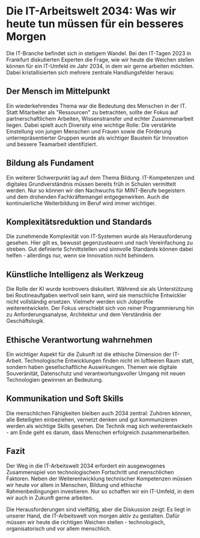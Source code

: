 # Die IT-Arbeitswelt 2034: Was wir heute tun müssen für ein besseres Morgen

Die IT-Branche befindet sich in stetigem Wandel. Bei den IT-Tagen 2023 in Frankfurt diskutierten Experten die Frage, wie wir heute die Weichen stellen können für ein IT-Umfeld im Jahr 2034, in dem wir gerne arbeiten möchten. Dabei kristallisierten sich mehrere zentrale Handlungsfelder heraus:

## Der Mensch im Mittelpunkt

Ein wiederkehrendes Thema war die Bedeutung des Menschen in der IT. Statt Mitarbeiter als "Ressourcen" zu betrachten, sollte der Fokus auf partnerschaftlichem Arbeiten, Wissenstransfer und echter Zusammenarbeit liegen. Dabei spielt auch Diversity eine wichtige Rolle: Die verstärkte Einstellung von jungen Menschen und Frauen sowie die Förderung unterrepräsentierter Gruppen wurde als wichtiger Baustein für Innovation und bessere Teamarbeit identifiziert.

## Bildung als Fundament

Ein weiterer Schwerpunkt lag auf dem Thema Bildung. IT-Kompetenzen und digitales Grundverständnis müssen bereits früh in Schulen vermittelt werden. Nur so können wir den Nachwuchs für MINT-Berufe begeistern und dem drohenden Fachkräftemangel entgegenwirken. Auch die kontinuierliche Weiterbildung im Beruf wird immer wichtiger.

## Komplexitätsreduktion und Standards

Die zunehmende Komplexität von IT-Systemen wurde als Herausforderung gesehen. Hier gilt es, bewusst gegenzusteuern und nach Vereinfachung zu streben. Gut definierte Schnittstellen und sinnvolle Standards können dabei helfen - allerdings nur, wenn sie Innovation nicht behindern.

## Künstliche Intelligenz als Werkzeug

Die Rolle der KI wurde kontrovers diskutiert. Während sie als Unterstützung bei Routineaufgaben wertvoll sein kann, wird sie menschliche Entwickler nicht vollständig ersetzen. Vielmehr werden sich Jobprofile weiterentwickeln. Der Fokus verschiebt sich von reiner Programmierung hin zu Anforderungsanalyse, Architektur und dem Verständnis der Geschäftslogik.

## Ethische Verantwortung wahrnehmen

Ein wichtiger Aspekt für die Zukunft ist die ethische Dimension der IT-Arbeit. Technologische Entwicklungen finden nicht im luftleeren Raum statt, sondern haben gesellschaftliche Auswirkungen. Themen wie digitale Souveränität, Datenschutz und verantwortungsvoller Umgang mit neuen Technologien gewinnen an Bedeutung.

## Kommunikation und Soft Skills

Die menschlichen Fähigkeiten bleiben auch 2034 zentral: Zuhören können, alle Beteiligten einbeziehen, vernetzt denken und gut kommunizieren werden als wichtige Skills gesehen. Die Technik mag sich weiterentwickeln - am Ende geht es darum, dass Menschen erfolgreich zusammenarbeiten.

## Fazit

Der Weg in die IT-Arbeitswelt 2034 erfordert ein ausgewogenes Zusammenspiel von technologischem Fortschritt und menschlichen Faktoren. Neben der Weiterentwicklung technischer Kompetenzen müssen wir heute vor allem in Menschen, Bildung und ethische Rahmenbedingungen investieren. Nur so schaffen wir ein IT-Umfeld, in dem wir auch in Zukunft gerne arbeiten.

Die Herausforderungen sind vielfältig, aber die Diskussion zeigt: Es liegt in unserer Hand, die IT-Arbeitswelt von morgen aktiv zu gestalten. Dafür müssen wir heute die richtigen Weichen stellen - technologisch, organisatorisch und vor allem menschlich.